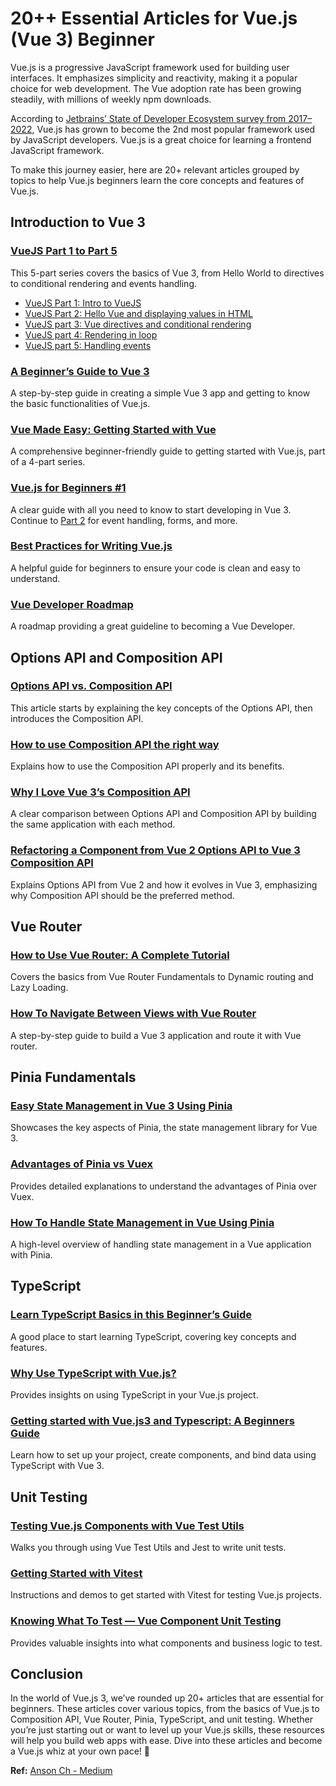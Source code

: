 # 20++ Essential Articles for Vue.js (Vue 3) Beginner

Vue.js is a progressive JavaScript framework used for building user interfaces. It emphasizes simplicity and reactivity, making it a popular choice for web development. The Vue adoption rate has been growing steadily, with millions of weekly npm downloads.

According to [Jetbrains’ State of Developer Ecosystem survey from 2017–2022](https://www.jetbrains.com/lp/devecosystem-2022/javascript/), Vue.js has grown to become the 2nd most popular framework used by JavaScript developers. Vue.js is a great choice for learning a frontend JavaScript framework.

To make this journey easier, here are 20+ relevant articles grouped by topics to help Vue.js beginners learn the core concepts and features of Vue.js.

## Introduction to Vue 3

### [VueJS Part 1 to Part 5](https://dev.to/hi_iam_chris/series/24385)

This 5-part series covers the basics of Vue 3, from Hello World to directives to conditional rendering and events handling.
- [VueJS Part 1: Intro to VueJS](https://dev.to/hi_iam_chris/vuejs-part-1-intro-to-vuejs-32cj)
- [VueJS Part 2: Hello Vue and displaying values in HTML](https://dev.to/hi_iam_chris/vuejs-part-2-hello-vue-and-displaying-values-in-html-4eip)
- [VueJS part 3: Vue directives and conditional rendering](https://dev.to/hi_iam_chris/vuejs-part-3-vue-directives-and-conditional-rendering-4pam)
- [VueJS part 4: Rendering in loop](https://dev.to/hi_iam_chris/vuejs-part-4-rendering-in-loop-n84)
- [VueJS part 5: Handling events](https://dev.to/hi_iam_chris/vuejs-part-5-handling-events-1p2a)

### [A Beginner’s Guide to Vue 3](https://www.sitepoint.com/vue-3-beginner-guide/)

A step-by-step guide in creating a simple Vue 3 app and getting to know the basic functionalities of Vue.js.

### [Vue Made Easy: Getting Started with Vue](https://dev.to/miracool/part-1-getting-started-with-vue-2d31)

A comprehensive beginner-friendly guide to getting started with Vue.js, part of a 4-part series.

### [Vue.js for Beginners #1](https://huericnan.hashnode.dev/vuejs-for-beginners-1)

A clear guide with all you need to know to start developing in Vue 3. Continue to [Part 2](https://huericnan.hashnode.dev/vuejs-for-beginners-2) for event handling, forms, and more.

### [Best Practices for Writing Vue.js](https://sweetcode.io/best-practices-for-writing-vue-js/)

A helpful guide for beginners to ensure your code is clean and easy to understand.

### [Vue Developer Roadmap](https://roadmap.sh/vue)

A roadmap providing a great guideline to becoming a Vue Developer.

## Options API and Composition API

### [Options API vs. Composition API](https://medium.com/codex/options-api-vs-composition-api-4a745fb8610)

This article starts by explaining the key concepts of the Options API, then introduces the Composition API.

### [How to use Composition API the right way](https://dev.to/the_one/are-you-using-composition-api-the-right-way-4jmm)

Explains how to use the Composition API properly and its benefits.

### [Why I Love Vue 3’s Composition API](https://dev.to/mokkapps/why-i-love-vue-3s-composition-api-2n3m)

A clear comparison between Options API and Composition API by building the same application with each method.

### [Refactoring a Component from Vue 2 Options API to Vue 3 Composition API](https://fadamakis.com/from-vue-2-options-api-to-vue-3-composition-api-fe6d6a738c2f)

Explains Options API from Vue 2 and how it evolves in Vue 3, emphasizing why Composition API should be the preferred method.

## Vue Router

### [How to Use Vue Router: A Complete Tutorial](https://vueschool.io/articles/vuejs-tutorials/how-to-use-vue-router-a-complete-tutorial)

Covers the basics from Vue Router Fundamentals to Dynamic routing and Lazy Loading.

### [How To Navigate Between Views with Vue Router](https://www.digitalocean.com/community/tutorials/how-to-navigate-between-views-with-vue-router)

A step-by-step guide to build a Vue 3 application and route it with Vue router.

## Pinia Fundamentals

### [Easy State Management in Vue 3 Using Pinia](https://javascript.plainenglish.io/pinia-state-management-in-vue-3-d093a33d66c)

Showcases the key aspects of Pinia, the state management library for Vue 3.

### [Advantages of Pinia vs Vuex](https://www.vuemastery.com/blog/advantages-of-pinia-vs-vuex)

Provides detailed explanations to understand the advantages of Pinia over Vuex.

### [How To Handle State Management in Vue Using Pinia](https://coderpad.io/blog/development/how-to-handle-state-management-in-vue-using-pinia)

A high-level overview of handling state management in a Vue application with Pinia.

## TypeScript

### [Learn TypeScript Basics in this Beginner’s Guide](https://www.freecodecamp.org/news/learn-typescript-basics/)

A good place to start learning TypeScript, covering key concepts and features.

### [Why Use TypeScript with Vue.js?](https://vueschool.io/articles/vuejs-tutorials/why-use-typescript-with-vue-js/)

Provides insights on using TypeScript in your Vue.js project.

### [Getting started with Vue.js3 and Typescript: A Beginners Guide](https://earnkay.hashnode.dev/getting-started-with-vuejs3-and-typescript-a-beginners-guide)

Learn how to set up your project, create components, and bind data using TypeScript with Vue 3.

## Unit Testing

### [Testing Vue.js Components with Vue Test Utils](https://stackabuse.com/testing-vue-js-components-with-vue-test-utils)

Walks you through using Vue Test Utils and Jest to write unit tests.

### [Getting Started with Vitest](https://medium.com/vue-mastery/getting-started-with-vitest-4897d153b41f)

Instructions and demos to get started with Vitest for testing Vue.js projects.

### [Knowing What To Test — Vue Component Unit Testing](https://vuejsdevelopers.com/2019/08/26/vue-what-to-unit-test-components/)

Provides valuable insights into what components and business logic to test.

## Conclusion

In the world of Vue.js 3, we’ve rounded up 20+ articles that are essential for beginners. These articles cover various topics, from the basics of Vue.js to Composition API, Vue Router, Pinia, TypeScript, and unit testing. Whether you’re just starting out or want to level up your Vue.js skills, these resources will help you build web apps with ease. Dive into these articles and become a Vue.js whiz at your own pace! 🚀

**Ref:** [Anson Ch - Medium](https://medium.com/@ansonch/20-essential-articles-for-vue-js-vue-3-beginner-6e5d6a129db5)
